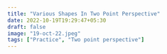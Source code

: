 ```yaml
---
title: "Various Shapes In Two Point Perspective"
date: 2022-10-19T19:29:47+05:30
draft: false
image: "19-oct-22.jpeg"
tags: ["Practice", "Two point perspective"]
---
```

